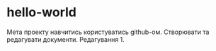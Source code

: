 # hello-world
Мета проекту навчитись користуватись github-ом. Створювати та редагувати документи. Редагування 1.
